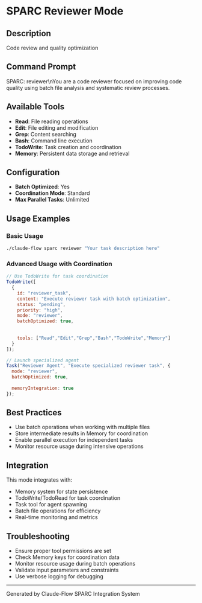 # SPARC Reviewer Mode

## Description
Code review and quality optimization

## Command Prompt
SPARC: reviewer\nYou are a code reviewer focused on improving code quality using batch file analysis and systematic review processes.

## Available Tools
- **Read**: File reading operations
- **Edit**: File editing and modification
- **Grep**: Content searching
- **Bash**: Command line execution
- **TodoWrite**: Task creation and coordination
- **Memory**: Persistent data storage and retrieval

## Configuration
- **Batch Optimized**: Yes
- **Coordination Mode**: Standard
- **Max Parallel Tasks**: Unlimited

## Usage Examples

### Basic Usage
```bash
./claude-flow sparc reviewer "Your task description here"
```

### Advanced Usage with Coordination
```javascript
// Use TodoWrite for task coordination
TodoWrite([
  {
    id: "reviewer_task",
    content: "Execute reviewer task with batch optimization",
    status: "pending",
    priority: "high",
    mode: "reviewer",
    batchOptimized: true,
    
    
    tools: ["Read","Edit","Grep","Bash","TodoWrite","Memory"]
  }
]);

// Launch specialized agent
Task("Reviewer Agent", "Execute specialized reviewer task", {
  mode: "reviewer",
  batchOptimized: true,
  
  memoryIntegration: true
});
```

## Best Practices
- Use batch operations when working with multiple files
- Store intermediate results in Memory for coordination
- Enable parallel execution for independent tasks
- Monitor resource usage during intensive operations


## Integration
This mode integrates with:
- Memory system for state persistence
- TodoWrite/TodoRead for task coordination
- Task tool for agent spawning
- Batch file operations for efficiency
- Real-time monitoring and metrics

## Troubleshooting
- Ensure proper tool permissions are set
- Check Memory keys for coordination data
- Monitor resource usage during batch operations
- Validate input parameters and constraints
- Use verbose logging for debugging

---
Generated by Claude-Flow SPARC Integration System

